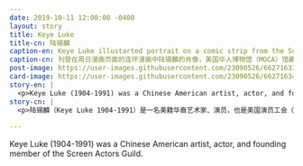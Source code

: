 ```yaml
---
date: 2019-10-11 12:00:00 -0400
layout: story
title: Keye Luke
title-cn: 陆锡麟
caption-en: Keye Luke illustarted portrait on a comic strip from the Sunday comic section, Museum of Chinese in<br>America (MOCA) Collection
caption-cn: 刊登在周日漫画页面的连环漫画中陆锡麟的肖像，美国华人博物馆（MOCA）馆藏
post-image: https://user-images.githubusercontent.com/23090526/66271633-5ee95380-e82e-11e9-8b37-939a7163e273.jpg
card-image: https://user-images.githubusercontent.com/23090526/66271634-5f81ea00-e82e-11e9-9ff0-7599d9ea37f6.jpg
story-en: |
  <p>Keye Luke (1904-1991) was a Chinese American artist, actor, and founding member of the Screen Actors Guild. One of the most prominent Asian actor’s in America in the mid-twentieth century, he was the first Chinese-American contract actor signed by RKO, Universal Pictures, and Metro-Goldwyn-Mayer. He was first an artist and muralist, beginning in the studio system as a commercial set artist before landing his first acting role in <i>The Painted Veil</i> alongside Greta Garbo. Luke’s acting career took off when he was cast as Charlie Chan’s eldest son in <i>Charlie Chan in Paris</i> – his incredible on-screen rapport with lead actor Warner Oland turned “Number One Son” into a regular character in the series. Luke went on to have a prolific career in Hollywood. He became the only Asian actor to play an Asian lead detective in the 1930s and 1940s with the role of Mr. Wong in <i>Phantom of Chinatown</i>, which he portrayed without “Orientalizing” the character as his predecessor Boris Karloff had done. Luke also played Kato in the original <i>Green Hornet</i> serials and appeared in a number of popular TV shows, including <i>Kung Fu</i>, <i>General Hospital</i>, and <i>Star Trek</i>. Luke was honored with a star on the Hollywood Walk of Fame in 1990.</p>
story-cn: |
  <p>陆锡麟（Keye Luke 1904-1991）是一名美籍华裔艺术家、演员，也是美国演员工会（Screen Actors Guild）的创始成员。作为20世纪中叶在美国最著名的亚裔演员之一，他是第一个被RKO、环球影业（Universal Pictures）和米高梅（Metro-Goldwyn-Mayer）公司签约的华裔美国演员。他最初是一位艺术家和壁画家，在与葛丽泰 嘉宝（Greta Garbo）合作出演《面纱》（<i>The Painted Veil</i>）之前，他是影视系统中的商业布景艺术家。陆锡麟的演艺生涯开始于他在《陈查理在巴黎》（<i>Charlie Chan in Paris</i>）中饰演陈查理的长子----他与主演华纳·欧兰德（Warner Oland）在银幕中令人难以置信的银幕交融使得他“头号儿子”的角色成为了该系列中经常出现的角色。陆锡麟继续其在好莱坞多产的职业生涯。上世纪三四十年代，他在《华埠魅影》（<i>Phantom of Chinatown</i>）中饰演黄先生，成为唯一一位饰演亚洲首席侦探的亚裔演员。他在这部影片中没有像他的前任者鲍里斯·卡洛夫（Boris Karloff）那样“东方化”这个角色。陆锡麟还在原版《青蜂侠》（<i>Green Hornet</i>）系列中饰演加藤（Kato），并出现在多部热门电视剧中，包括《功夫》（<i>Kung Fu</i>）、《综合医院》（<i>General Hospital</i>）和《星际迷航》（<i>Star Trek</i>）。1990年，陆锡麟被授予了好莱坞星光大道上的一颗星。</p>
  
---
```

Keye Luke (1904-1991) was a Chinese American artist, actor, and founding member of the Screen Actors Guild.
